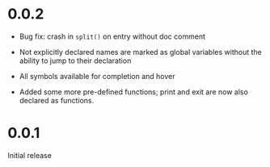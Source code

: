 0.0.2
=====

- Bug fix: crash in `split()` on entry without doc comment

- Not explicitly declared names are marked as global variables without the
  ability to jump to their declaration
    
- All symbols available for completion and hover
    
- Added some more pre-defined functions; print and exit are now also
  declared as functions.


0.0.1
=====
Initial release
